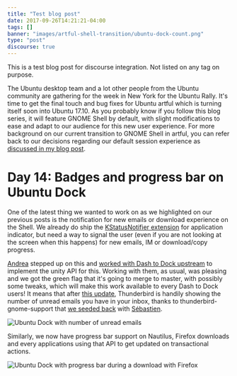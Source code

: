 ```yaml
---
title: "Test blog post"
date: 2017-09-26T14:21:21-04:00
tags: []
banner: "images/artful-shell-transition/ubuntu-dock-count.png"
type: "post"
discourse: true
---
```



This is a test blog post for discourse integration. Not listed on any tag on purpose.

The Ubuntu desktop team and a lot other people from the Ubuntu community are gathering for the week in New York for the Ubuntu Rally. It's time to get the final touch and bug fixes for Ubuntu artful which is turning itself soon into Ubuntu 17.10. As you probably know if you follow this blog series, it will feature GNOME Shell by default, with slight modifications to ease and adapt to our audience for this new user experience. For more background on our current transition to GNOME Shell in artful, you can refer back to our decisions regarding our default session experience as [discussed in my blog post](/2017/08/03/ubuntu--guadec-2017-and-plans-for-gnome-shell-migration/).

# Day 14: Badges and progress bar on Ubuntu Dock

One of the latest thing we wanted to work on as we highlighted on our previous posts is the notification for new emails or download experience on the Shell. We already do ship the [KStatusNotifier extension](/2017/08/23/ubuntu-gnome-shell-in-artful-day-7/) for application indicator, but need a way to signal the user (even if you are not looking at the screen when this happens) for new emails, IM or download/copy progress.

[Andrea](https://plus.google.com/u/0/+AndreaAzzarone) stepped up on this and [worked with Dash to Dock upstream](https://github.com/micheleg/dash-to-dock/pull/590) to implement the unity API for this. Working with them, as usual, was pleasing and we got the green flag that it's going to merge to master, with possibly some tweaks, which will make this work available to every Dash to Dock users! It means that after [this update](https://launchpad.net/ubuntu/+source/gnome-shell-extension-ubuntu-dock/0.6), Thunderbird is handily showing the number of unread emails you have in your inbox, thanks to thunderbird-gnome-support that [we seeded back](https://launchpad.net/ubuntu/+source/ubuntu-meta/1.401) with [Sébastien](https://blogs.gnome.org/seb128/).

![Ubuntu Dock with number of unread emails](/images/artful-shell-transition/ubuntu-dock-count.png)

Similarly, we now have progress bar support on Nautilus, Firefox downloads and every applications using that API to get updated on transactional actions.

![Ubuntu Dock with progress bar during a download with Firefox](/images/artful-shell-transition/ubuntu-dock-progress-bar.png)

